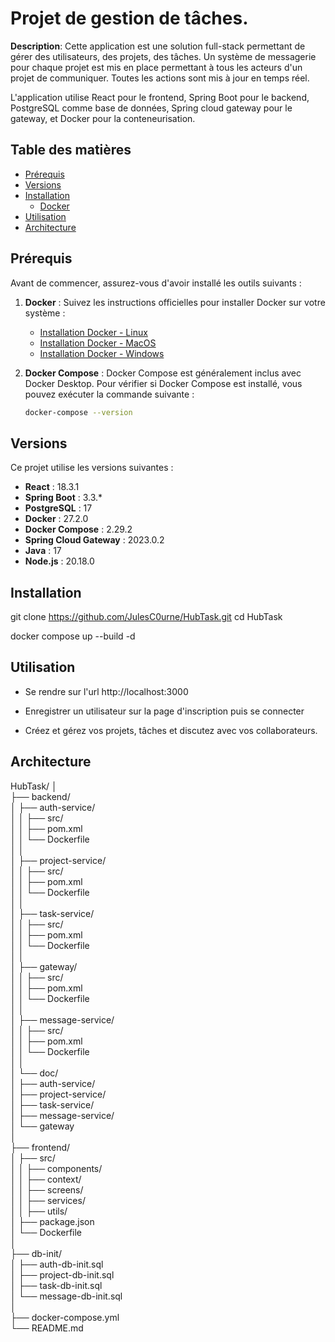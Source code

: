 # Projet de gestion de tâches.

**Description**: Cette application est une solution full-stack permettant de gérer des utilisateurs, des projets, des tâches. Un système de messagerie pour chaque projet est mis en place permettant à tous les acteurs d'un projet de communiquer. Toutes les actions sont mis à jour en temps réel.

L'application utilise React pour le frontend, Spring Boot pour le backend, PostgreSQL comme base de données, Spring cloud gateway pour le gateway, et Docker pour la conteneurisation.

## Table des matières

- [Prérequis](#prérequis)
- [Versions](#versions)
- [Installation](#installation)
  - [Docker](#docker)
- [Utilisation](#utilisation)
- [Architecture](#architecture)

## Prérequis

Avant de commencer, assurez-vous d'avoir installé les outils suivants :

1. **Docker** : Suivez les instructions officielles pour installer Docker sur votre système :
   - [Installation Docker - Linux](https://docs.docker.com/engine/install/)
   - [Installation Docker - MacOS](https://docs.docker.com/desktop/install/mac-install/)
   - [Installation Docker - Windows](https://docs.docker.com/desktop/install/windows-install/)

2. **Docker Compose** : Docker Compose est généralement inclus avec Docker Desktop. Pour vérifier si Docker Compose est installé, vous pouvez exécuter la commande suivante :
   
   ```bash
   docker-compose --version


## Versions

Ce projet utilise les versions suivantes :  

- **React** : 18.3.1  
- **Spring Boot** : 3.3.*  
- **PostgreSQL** : 17
- **Docker** : 27.2.0
- **Docker Compose** : 2.29.2
- **Spring Cloud Gateway** : 2023.0.2
- **Java** : 17
- **Node.js** : 20.18.0


## Installation

git clone https://github.com/JulesC0urne/HubTask.git
cd HubTask

docker compose up --build -d

## Utilisation

-  Se rendre sur l'url http://localhost:3000

-  Enregistrer un utilisateur sur la page d'inscription puis se connecter

-  Créez et gérez vos projets, tâches et discutez avec vos collaborateurs.

## Architecture

HubTask/
│  
├── backend/                     <!-- Contient tous les services backend (microservices et API Gateway) -->  
│   ├── auth-service/            <!-- Service gérant l'authentification des utilisateurs -->  
│   │   ├── src/                 <!-- Code principal du service -->  
│   │   ├── pom.xml              <!-- Gestion des dépendances Java -->  
│   │   └── Dockerfile           <!-- Configuration pour la création du conteneur Docker -->  
│   │  
│   ├── project-service/         <!-- Service gérant les projets -->  
│   │   ├── src/                 <!-- Code principal pour la gestion des projets -->  
│   │   ├── pom.xml              <!-- Dépendances Java pour la gestion des projets -->  
│   │   └── Dockerfile           <!-- Fichier de configuration Docker -->  
│   │  
│   ├── task-service/            <!-- Service responsable des tâches -->  
│   │   ├── src/                 <!-- Code du service pour gérer les tâches -->  
│   │   ├── pom.xml              <!-- Dépendances Java pour gérer les tâches -->  
│   │   └── Dockerfile           <!-- Fichier Docker pour ce service -->  
│   │  
│   ├── gateway/                 <!-- Service de passerelle pour gérer les requêtes entrantes -->  
│   │   ├── src/                 <!-- Code source pour la gestion des requêtes vers les microservices -->    
│   │   ├── pom.xml              <!-- Dépendances de la passerelle API -->  
│   │   └── Dockerfile           <!-- Fichier Docker pour le gateway -->  
│   │  
│   ├── message-service/         <!-- Service pour gérer les messages entre utilisateurs -->  
│   │   ├── src/                 <!-- Code principal du service des messages -->  
│   │   ├── pom.xml              <!-- Dépendances de gestion des messages -->  
│   │   └── Dockerfile           <!-- Configuration Docker pour ce service -->  
│   │  
│   └── doc/                     <!-- Documentation du backend -->  
│       ├── auth-service/        <!-- Documentation spécifique pour le service auth -->  
│       ├── project-service/     <!-- Documentation spécifique pour le service projet -->  
│       ├── task-service/        <!-- Documentation spécifique pour le service task -->  
│       ├── message-service/     <!-- Documentation spécifique pour le service message -->  
│       └── gateway              <!-- Documentation spécifique pour le gateway -->  
│        
├── frontend/                    <!-- Interface utilisateur construite en React -->  
│   ├── src/                     <!-- Code frontend de l'application React -->  
│   │   ├── components/          <!-- Composants de l'application React -->  
│   │   ├── context/             <!-- Contexts pour gérer les données de l'application React -->  
│   │   ├── screens/             <!-- Pages de l'application React -->  
│   │   ├── services/            <!-- Services de l'application React -->  
│   │   ├── utils/               <!-- Méthodes et classes utilitaire de l'application React -->  
│   ├── package.json             <!-- Dépendances et commandes pour l'application React -->  
│   └── Dockerfile               <!-- Fichier Docker pour la création du conteneur frontend -->  
│  
├── db-init/                     <!-- Scripts pour créer et initialiser les bases de données -->  
│   ├── auth-db-init.sql         <!-- Script pour configurer la base de données d'authentification -->  
│   ├── project-db-init.sql      <!-- Script pour configurer la base des projets -->  
│   ├── task-db-init.sql         <!-- Script pour configurer la base des tâches -->  
│   └── message-db-init.sql      <!-- Script pour la base des messages -->  
│  
├── docker-compose.yml           <!-- Configuration des conteneurs Docker pour tous les services -->  
└── README.md                    <!-- Description générale et détails du projet -->  

